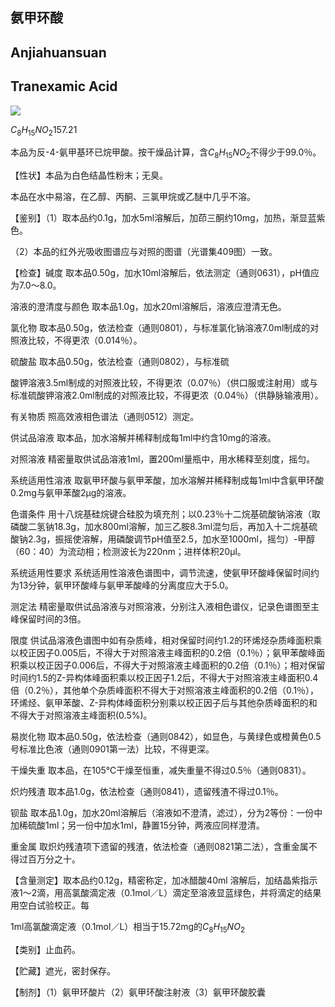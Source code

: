 ## 氨甲环酸

## Anjiahuansuan

## Tranexamic Acid

<!-- H _ { 2 } N OH  -->
![](https://web-api.textin.com/ocr_image/external/51a5ca989d00f18d.jpg)

$C_{8}H_{15}NO_{2}$157.21

本品为反-4-氨甲基环已烷甲酸。按干燥品计算，含$C_{8}H_{15}NO_{2}$不得少于99.0％。

【性状】本品为白色结晶性粉末；无臭。

本品在水中易溶，在乙醇、丙酮、三氯甲烷或乙醚中几乎不溶。

【鉴别】（1）取本品约0.1g，加水5ml溶解后，加茚三酮约10mg，加热，渐显蓝紫色。

（2）本品的红外光吸收图谱应与对照的图谱（光谱集409图）一致。

【检查】碱度 取本品0.50g，加水10ml溶解后，依法测定（通则0631），pH值应为7.0～8.0。

溶液的澄清度与颜色 取本品1.0g，加水20ml溶解后，溶液应澄清无色。

氯化物 取本品0.50g，依法检查（通则0801），与标准氯化钠溶液7.0ml制成的对照液比较，不得更浓（0.014％）。

硫酸盐 取本品0.50g，依法检查（通则0802），与标准硫

酸钾溶液3.5ml制成的对照液比较，不得更浓（0.07％）（供口服或注射用）或与标准硫酸钾溶液2.0ml制成的对照液比较，不得更浓（0.04％）（供静脉输液用）。

有关物质 照高效液相色谱法（通则0512）测定。

供试品溶液 取本品，加水溶解并稀释制成每1ml中约含10mg的溶液。

对照溶液 精密量取供试品溶液1ml，置200ml量瓶中，用水稀释至刻度，摇匀。

系统适用性溶液 取氨甲环酸与氨甲苯酸，加水溶解并稀释制成每1ml中含氨甲环酸0.2mg与氨甲苯酸2μg的溶液。

色谱条件 用十八烷基硅烷键合硅胶为填充剂；以0.23％十二烷基硫酸钠溶液（取磷酸二氢钠18.3g，加水800ml溶解，加三乙胺8.3ml混匀后，再加入十二烷基硫酸钠2.3g，振摇使溶解，用磷酸调节pH值至2.5，加水至1000ml，摇匀）-甲醇（60：40）为流动相；检测波长为220nm；进样体积20μl。

系统适用性要求 系统适用性溶液色谱图中，调节流速，使氨甲环酸峰保留时间约为13分钟，氨甲环酸峰与氨甲苯酸峰的分离度应大于5.0。

测定法 精密量取供试品溶液与对照溶液，分别注入液相色谱仪，记录色谱图至主峰保留时间的3倍。

限度 供试品溶液色谱图中如有杂质峰，相对保留时间约1.2的环烯烃杂质峰面积乘以校正因子0.005后，不得大于对照溶液主峰面积的0.2倍（0.1％）；氨甲苯酸峰面积乘以校正因子0.006后，不得大于对照溶液主峰面积的0.2倍（0.1％）；相对保留时间约1.5的Z-异构体峰面积乘以校正因子1.2后，不得大于对照溶液主峰面积0.4倍（0.2％），其他单个杂质峰面积不得大于对照溶液主峰面积的0.2倍（0.1％），环烯烃、氨甲苯酸、Z-异构体峰面积分别乘以校正因子后与其他杂质峰面积的和不得大于对照溶液主峰面积(0.5%)。

易炭化物 取本品0.50g，依法检查（通则0842），如显色，与黄绿色或橙黄色0.5号标准比色液（通则0901第一法）比较，不得更深。

干燥失重 取本品，在105℃干燥至恒重，减失重量不得过0.5％（通则0831）。

炽灼残渣 取本品1.0g，依法检查（通则0841），遗留残渣不得过0.1％。

钡盐 取本品1.0g，加水20ml溶解后（溶液如不澄清，滤过），分为2等份：一份中加稀硫酸1ml；另一份中加水1ml，静置15分钟，两液应同样澄清。

重金属 取炽灼残渣项下遗留的残渣，依法检查（通则0821第二法），含重金属不得过百万分之十。

【含量测定】取本品约0.12g，精密称定，加冰醋酸40ml 溶解后，加结晶紫指示液1～2滴，用高氯酸滴定液（0.1mol／L）滴定至溶液显蓝绿色，并将滴定的结果用空白试验校正。每

1ml高氯酸滴定液（0.1mol／L）相当于15.72mg的$C_{8}H_{15}NO_{2}$

【类别】止血药。

【贮藏】遮光，密封保存。

【制剂】（1）氨甲环酸片（2）氨甲环酸注射液（3）氨甲环酸胶囊